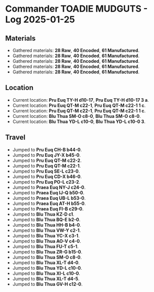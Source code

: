 # Commander TOADIE MUDGUTS - Log 2025-01-25

## Materials
- Gathered materials: **28 Raw**, **40 Encoded**, **61 Manufactured**.
- Gathered materials: **28 Raw**, **40 Encoded**, **61 Manufactured**.
- Gathered materials: **28 Raw**, **40 Encoded**, **61 Manufactured**.
- Gathered materials: **28 Raw**, **40 Encoded**, **61 Manufactured**.
- Gathered materials: **28 Raw**, **40 Encoded**, **61 Manufactured**.

## Location
- Current location: **Pru Euq TY-H d10-17**, **Pru Euq TY-H d10-17 3 a**.
- Current location: **Pru Euq QT-M c22-1**, **Pru Euq QT-M c22-1 1 c**.
- Current location: **Pru Euq QT-M c22-1**, **Pru Euq QT-M c22-1 1 c**.
- Current location: **Blu Thua SM-O c8-0**, **Blu Thua SM-O c8-0**.
- Current location: **Blu Thua YD-L c10-0**, **Blu Thua YD-L c10-0 3**.

## Travel
- Jumped to **Pru Euq CH-B b44-0**.
- Jumped to **Pru Euq JY-X b45-0**.
- Jumped to **Pru Euq QT-M c22-2**.
- Jumped to **Pru Euq QT-M c22-1**.
- Jumped to **Pru Euq SE-L c23-0**.
- Jumped to **Pru Euq CD-X b46-0**.
- Jumped to **Pru Euq PO-L c23-2**.
- Jumped to **Praea Euq NY-J c24-0**.
- Jumped to **Praea Euq IJ-Q b50-0**.
- Jumped to **Praea Euq UB-L b53-0**.
- Jumped to **Praea Euq AT-H b55-0**.
- Jumped to **Praea Euq FI-B c29-0**.
- Jumped to **Blu Thua KZ-D c1**.
- Jumped to **Blu Thua BQ-E b2-0**.
- Jumped to **Blu Thua HH-B b4-0**.
- Jumped to **Blu Thua VW-Y c2-1**.
- Jumped to **Blu Thua YC-X c3-1**.
- Jumped to **Blu Thua AO-V c4-0**.
- Jumped to **Blu Thua FU-T c5-1**.
- Jumped to **Blu Thua ZR-G b15-0**.
- Jumped to **Blu Thua SM-O c8-0**.
- Jumped to **Blu Thua XL-T d4-0**.
- Jumped to **Blu Thua YD-L c10-0**.
- Jumped to **Blu Thua XI-L c10-0**.
- Jumped to **Blu Thua XL-T d4-5**.
- Jumped to **Blu Thua GV-H c12-0**.

